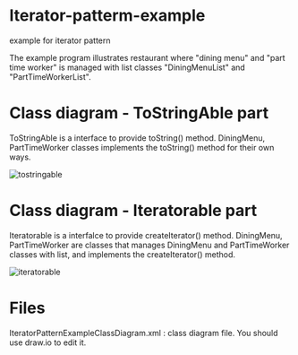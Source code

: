 # Iterator-patterm-example
example for iterator pattern

The example program illustrates restaurant where "dining menu" and "part time worker" is managed with list classes "DiningMenuList" and "PartTimeWorkerList".

# Class diagram - ToStringAble part
ToStringAble is a interface to provide toString() method.
DiningMenu, PartTimeWorker classes implements the toString() method for their own ways.

![tostringable](https://user-images.githubusercontent.com/25341053/45695522-90986980-bb9c-11e8-807e-df66d024c6d3.png)


# Class diagram - Iteratorable part
Iteratorable is  a interfalce to provide createIterator() method.
DiningMenu, PartTimeWorker are classes that manages DiningMenu and PartTimeWorker classes with list, and implements the createIterator() method.

![iteratorable](https://user-images.githubusercontent.com/25341053/45695532-98f0a480-bb9c-11e8-9fcd-19017d74f519.png)


# Files
IteratorPatternExampleClassDiagram.xml : class diagram file. You should use draw.io to edit it.
